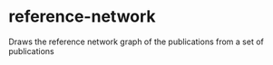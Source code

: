 # reference-network
Draws the reference network graph of the publications from a set of publications
